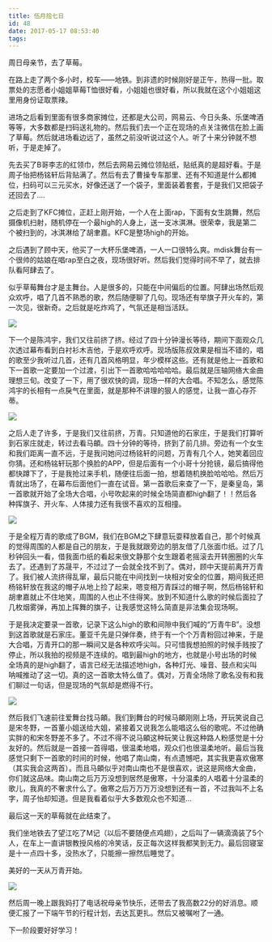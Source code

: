```yaml
---
title: 伍月拾七日
id: 48
date: 2017-05-17 08:53:40
tags:
---
```


周日母亲节，去了草莓。

在路上走了两个多小时，校车——地铁。到非遗的时候刚好是正午，热得一批。取票处的志愿者小姐姐草莓T恤很好看，小姐姐也很好看，所以我就在这个小姐姐这里用身份证取票辣。

进场之后看到里面有很多商家摊位，还都是大公司，网易云、今日头条、乐堡啤酒等等，大多数都是扫码送礼物的。然后我们去一个正在现场的点关注微信在脸上画了草莓。然后就进场看边远了，虽然之前没听说过这个人。听了十来分钟就不想听，于是走掉了。

先去买了B哥李志的红领巾，然后去网易云摊位领贴纸，贴纸真的是超好看。于是周子怡把杨铭轩后背贴满了。然后有去了曹操专车那里、还有不知道是什么都摊位，扫码可以三元买水，好像还送了一个袋子，里面装着套套，于是我们又把袋子还回去了....

之后走到了KFC摊位，正赶上刚开始，一个人在上面rap，下面有女生跳舞，然后摄像机扫射，随机停在一个最high的人身上，送一支冰淇淋。很荣幸，我是第二个被扫到的，冰淇淋给了胡聿嘉。KFC是整场high的开始。

之后遇到了顾中天，他买了一大杯乐堡啤酒，一人一口很特么爽。mdisk舞台有一个很帅的姑娘在唱rap至白之夜，现场很好听。然后我们觉得时间不早了，就去排队看阿肆去了。

似乎草莓舞台才是主舞台。人是很多的，只能在中间偏后的位置。阿肆出场然后观众欢呼，唱了几首不熟悉的歌，然后随便聊了几句。现场还有举旗子开火车的，第一次见，很新奇。之后就是吃炸鸡了，气氛还是相当活跃。

![](http://img.cyrise.cn/wp-content/uploads/2017/05/20170514_171111.jpg)

下一个是陈鸿宇，我们又往前挤了挤。经过了四十分钟漫长等待，期间下面观众几次透过幕布看到白衬衫木吉他，于是欢呼欢呼。现场版陈叔效果是相当不错的，唱的歌至少我听过几首，还有几首风格明显，年少模样这些。还有就是他上一首歌和下一首歌一定要加一个过渡，引出下一首歌哈哈哈哈哈。最后就是压轴网络大金曲理想三旬。改变了一下，用了很欢快的调，现场一样的大合唱。不知怎么，感觉陈鸿宇的长相有一点戾气在里面，就是那种不讲理的狠人的感觉，让我一直心存芥蒂。

![](http://img.cyrise.cn/wp-content/uploads/2017/05/20170514_181544.jpg)

之后人走了许多，于是我们又往前挤，万青。只知道他的石家庄，于是我们打算听到石家庄就走，转过去看马頔。四十分钟的等待，挤到了前几排。旁边有一个女生和我们距离一直不远，于是我问她问过杨铭轩的问题，万青有几个人，她笑着回应你猜。还和杨铭轩玩那个换脸的APP，但是后面有一个小哥十分抢镜，最后搞得他都快蹲下了，于是我抢过来手机，随便往后面一拍，想着随机换脸哈哈哈。然后万青就出场了，在幕布后面他们一直在试音。第一首歌后来查了一下，是秦皇岛，第一首歌就开始了全场大合唱，小号吹起来的时候全场简直都high翻了！！然后各种挥旗子、开火车、人体接力还有我很不喜欢的互相撞。

![](http://img.cyrise.cn/wp-content/uploads/2017/05/20170514_190820.jpg)

于是全程万青的歌成了BGM，我们在BGM之下肆意玩耍释放着自己，那个时候真的觉得周围的人都是自己的朋友，于是我就跟旁边的朋友借了几张面巾纸。过了几秒钟回头一看，借我面巾纸的看起来很文静那个女生跟着老摇滚去开转圈圈的火车去了。还遇到了苏晟平，不过过了一会就全找不到了。偶对，顾中天提前离开万青了。我们被人流挤得乱窜，最后只能在中间找到一块相对安全的位置，期间我还把杨铭轩放在我这的帽子从地上捡了起来，嗯变相万青踩过的帽子啊，然后杨铭轩和胡聿嘉就止不住地笑，周围的人也止不住得笑。放到不知道什么歌的时候后面拉了几枚烟雾弹，再加上挥舞的旗子，让我感觉这特么简直是非法集会现场啊。

于是我决定要录一首歌，记录下这么high的歌和间隙中我们喊的“万青牛B”。没想到这首歌就是石家庄。董亚千先是只弹伴奏，终于有一个个万青粉回过神来，于是大合唱，万青开口的那一瞬间又是各种欢呼尖叫。只可惜我想拍照的时候手贱按了停止，所以我拍的视频是不连续的。唱到最high的地方，也就是小号出场的时候全场真的是high翻了，语言已经无法描述地high，各种灯光、噪音、鼓点和尖叫呐喊推动了这一切。真的这一首歌太特么值了。偶对，万青全场除了歌名没有和我们聊过一句话，但是现场的气氛却是燃得不行。

![](http://img.cyrise.cn/wp-content/uploads/2017/05/20170514_204012.jpg)

然后我们飞速前往爱舞台找马頔。我们到舞台的时候马頔刚刚上场，开玩笑说自己是宋冬野，一首董小姐送给大姐，紧接着又说我怎么能唱这么俗的歌呢。不过他确实胖的和宋冬野差不多了。不过不得不说马頔这种玩笑让我这种路人粉感觉是十分友好的。然后就是一首接一首得唱，很温柔地唱，观众们也很温柔地听。最后当我感觉只剩下一首歌的时间的时候，他唱了南山南，有点遗憾吧，其实我更喜欢傲寒（其实我会这两首）。而且马頔似乎对南山南也不是很喜欢，说这是网络大金曲，你们就这品味。南山南之后万万没想到居然是傲寒，十分温柔的人唱着十分温柔的歌儿，我真的不奢求什么了。傲寒之后万万万万没想到还有一首，不过我叫不上名字，周子怡却知道。但是我看着似乎大多数观众也不知道...

最后这一天的草莓就在此结束了。

我们坐地铁去了望江吃了M记（以后不要随便点鸡翅），之后叫了一辆滴滴装了5个人，在车上一直讲银教授风格的冷笑话，反正每次这样我都笑到无力。最后回寝室是十一点四十多，没热水了，只能擦一擦然后睡觉了。

美好的一天从万青开始。

![](http://img.cyrise.cn/wp-content/uploads/2017/05/20170514_195451.jpg)

然后周一晚上跟我妈打了电话祝母亲节快乐，还带去了我高数22分的好消息。顺便汇报了一下端午节的行程计划，去达瓦更扎。然后又被嘱咐了一通。

下一阶段要好好学习！